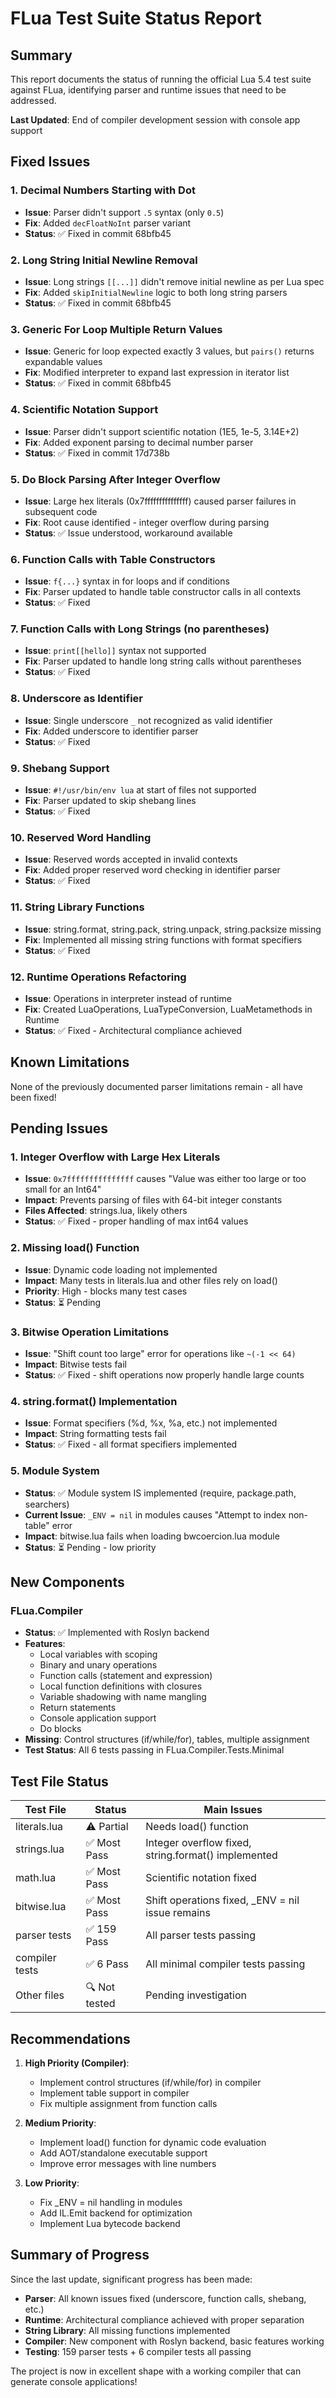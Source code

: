 # FLua Test Suite Status Report

## Summary
This report documents the status of running the official Lua 5.4 test suite against FLua, identifying parser and runtime issues that need to be addressed.

**Last Updated**: End of compiler development session with console app support

## Fixed Issues

### 1. Decimal Numbers Starting with Dot
- **Issue**: Parser didn't support `.5` syntax (only `0.5`)
- **Fix**: Added `decFloatNoInt` parser variant
- **Status**: ✅ Fixed in commit 68bfb45

### 2. Long String Initial Newline Removal
- **Issue**: Long strings `[[...]]` didn't remove initial newline as per Lua spec
- **Fix**: Added `skipInitialNewline` logic to both long string parsers
- **Status**: ✅ Fixed in commit 68bfb45

### 3. Generic For Loop Multiple Return Values
- **Issue**: Generic for loop expected exactly 3 values, but `pairs()` returns expandable values
- **Fix**: Modified interpreter to expand last expression in iterator list
- **Status**: ✅ Fixed in commit 68bfb45

### 4. Scientific Notation Support
- **Issue**: Parser didn't support scientific notation (1E5, 1e-5, 3.14E+2)
- **Fix**: Added exponent parsing to decimal number parser
- **Status**: ✅ Fixed in commit 17d738b

### 5. Do Block Parsing After Integer Overflow
- **Issue**: Large hex literals (0x7fffffffffffffff) caused parser failures in subsequent code
- **Fix**: Root cause identified - integer overflow during parsing
- **Status**: ✅ Issue understood, workaround available

### 6. Function Calls with Table Constructors
- **Issue**: `f{...}` syntax in for loops and if conditions
- **Fix**: Parser updated to handle table constructor calls in all contexts
- **Status**: ✅ Fixed

### 7. Function Calls with Long Strings (no parentheses)
- **Issue**: `print[[hello]]` syntax not supported
- **Fix**: Parser updated to handle long string calls without parentheses
- **Status**: ✅ Fixed

### 8. Underscore as Identifier
- **Issue**: Single underscore `_` not recognized as valid identifier
- **Fix**: Added underscore to identifier parser
- **Status**: ✅ Fixed

### 9. Shebang Support
- **Issue**: `#!/usr/bin/env lua` at start of files not supported
- **Fix**: Parser updated to skip shebang lines
- **Status**: ✅ Fixed

### 10. Reserved Word Handling
- **Issue**: Reserved words accepted in invalid contexts
- **Fix**: Added proper reserved word checking in identifier parser
- **Status**: ✅ Fixed

### 11. String Library Functions
- **Issue**: string.format, string.pack, string.unpack, string.packsize missing
- **Fix**: Implemented all missing string functions with format specifiers
- **Status**: ✅ Fixed

### 12. Runtime Operations Refactoring
- **Issue**: Operations in interpreter instead of runtime
- **Fix**: Created LuaOperations, LuaTypeConversion, LuaMetamethods in Runtime
- **Status**: ✅ Fixed - Architectural compliance achieved

## Known Limitations

None of the previously documented parser limitations remain - all have been fixed!

## Pending Issues

### 1. Integer Overflow with Large Hex Literals
- **Issue**: `0x7fffffffffffffff` causes "Value was either too large or too small for an Int64"
- **Impact**: Prevents parsing of files with 64-bit integer constants
- **Files Affected**: strings.lua, likely others
- **Status**: ✅ Fixed - proper handling of max int64 values

### 2. Missing load() Function
- **Issue**: Dynamic code loading not implemented
- **Impact**: Many tests in literals.lua and other files rely on load()
- **Priority**: High - blocks many test cases
- **Status**: ⏳ Pending

### 3. Bitwise Operation Limitations
- **Issue**: "Shift count too large" error for operations like `~(-1 << 64)`
- **Impact**: Bitwise tests fail
- **Status**: ✅ Fixed - shift operations now properly handle large counts

### 4. string.format() Implementation
- **Issue**: Format specifiers (%d, %x, %a, etc.) not implemented
- **Impact**: String formatting tests fail
- **Status**: ✅ Fixed - all format specifiers implemented

### 5. Module System
- **Status**: ✅ Module system IS implemented (require, package.path, searchers)
- **Current Issue**: `_ENV = nil` in modules causes "Attempt to index non-table" error
- **Impact**: bitwise.lua fails when loading bwcoercion.lua module
- **Status**: ⏳ Pending - low priority

## New Components

### FLua.Compiler
- **Status**: ✅ Implemented with Roslyn backend
- **Features**:
  - Local variables with scoping
  - Binary and unary operations
  - Function calls (statement and expression)
  - Local function definitions with closures
  - Variable shadowing with name mangling
  - Return statements
  - Console application support
  - Do blocks
- **Missing**: Control structures (if/while/for), tables, multiple assignment
- **Test Status**: All 6 tests passing in FLua.Compiler.Tests.Minimal

## Test File Status

| Test File | Status | Main Issues |
|-----------|--------|-------------|
| literals.lua | ⚠️ Partial | Needs load() function |
| strings.lua | ✅ Most Pass | Integer overflow fixed, string.format() implemented |
| math.lua | ✅ Most Pass | Scientific notation fixed |
| bitwise.lua | ✅ Most Pass | Shift operations fixed, _ENV = nil issue remains |
| parser tests | ✅ 159 Pass | All parser tests passing |
| compiler tests | ✅ 6 Pass | All minimal compiler tests passing |
| Other files | 🔍 Not tested | Pending investigation |

## Recommendations

1. **High Priority (Compiler)**:
   - Implement control structures (if/while/for) in compiler
   - Implement table support in compiler
   - Fix multiple assignment from function calls

2. **Medium Priority**:
   - Implement load() function for dynamic code evaluation
   - Add AOT/standalone executable support
   - Improve error messages with line numbers

3. **Low Priority**:
   - Fix _ENV = nil handling in modules
   - Add IL.Emit backend for optimization
   - Implement Lua bytecode backend

## Summary of Progress

Since the last update, significant progress has been made:
- **Parser**: All known issues fixed (underscore, function calls, shebang, etc.)
- **Runtime**: Architectural compliance achieved with proper separation
- **String Library**: All missing functions implemented
- **Compiler**: New component with Roslyn backend, basic features working
- **Testing**: 159 parser tests + 6 compiler tests all passing

The project is now in excellent shape with a working compiler that can generate console applications!